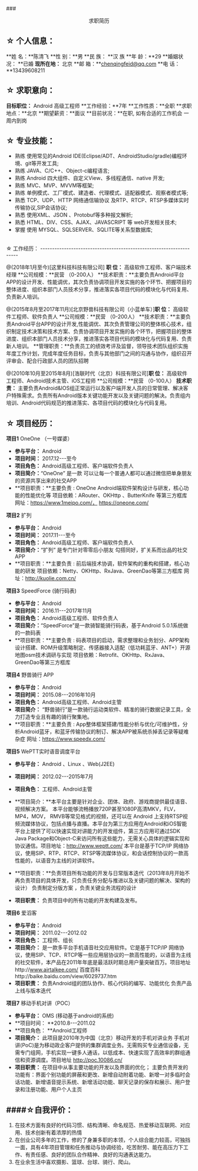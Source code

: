 ###<center> 求职简历</center >


☆ 个人信息：
--------------------------------------------------------------------
 **姓    名：**陈清飞
 **性    别：**男
 **民    族： **汉    族
 **年    龄：**29
 **婚姻状况： **已婚
 **现所在地：** 北京
 **邮    箱：**chenqingfeid@qq.com
 **电    话：**13439608211

☆ 求职意向：
-------------------------------------------------------------------
**目标职位：** Android 高级工程师
**工作经验：**7年
**工作性质：**全职
**求职地点：**北京
**期望薪资：**面议
**目前状况：**在职,  如有合适的工作机会 一周内到岗

☆ 专业技能：
--------------------------------------------------------------------

* 熟练 使用常见的Android  IDE(Eclipse/ADT、AndroidStudio/gradle)编程环境、git等开发工具;
* 熟练 JAVA、C/C++、Object-c编程语言;
* 熟练   Android 四大组件、自定义View、多线程通信、native 开发;
* 熟练 MVC、MVP、MVVM等框架;
* 熟练	单例模式、工厂模式、建造者、代理模式、适配器模式、观察者模式等;
* 熟悉 TCP、UDP、HTTP 网络通信输协议 及RTP、RTCP、RTSP多媒体实时传输协议,SIP会话协议;
* 熟悉 使用XML、JSON 、Protobuf等多种报文解析;
* 熟悉 HTML、DIV、CSS、AJAX、JAVASCRIPT 等 web开发相关技术;
* 掌握 使用 MYSQL、SQLSERVER、SQLITE等关系型数据库;

<br>
☆ 工作经历：
--------------------------------------------------------------------

@(2018年1月至今)[这里科技科技有限公司]
**职    位：** 高级软件工程师、客户端技术经理
**公司规模：**民营 （0-200人）
**技术职责：**主要负责Android平台APP的设计开发、性能调优，其次负责协调项目开发实施的各个环节、把握项目的整体进度、组织本部门人员技术分享，推进落实各项目代码的模块化与代码复用、负责新人培训。

 @(2015年8月至2017年11月)[北京野兽科技有限公司（小蓝单车）]**职    位：** 高级软件工程师、软件负责人
**公司规模：**民营 （0-200人）
**技术职责：**主要负责Android平台APP的设计开发,性能调优、其次负责管理公司的整体核心技术，组织制定技术决策和技术方案、负责协调项目开发实施的各个环节，把握项目的整体进度、组织本部门人员技术分享，推进落实各项目代码的模块化与代码复用、负责新人培训。
**管理职责：**负责员工的绩效考评及监督，领导技术团队组织实施年度工作计划，完成年度任务目标，负责与其他部门之间的沟通与协作，组织召开评审会、配合行政部人员的团队招聘

 @(2010年10月至2015年8月)[浩联时代（北京）科技有限公司]**职    位：** 高级软件工程师、Android技术主管、iOS工程师
**公司规模：**民营 （0-100人）
**技术职责：**  主要负责Android&IOS组正常运行以及客户端开发人员的日常管理、解决客户特殊需求。负责所有Android版本关键功能开发以及关键问题的解决。负责组内培训、Android代码规范的推进落实、各项目代码的模块化与代码复用。


☆ 项目经历：
--------------------------------------------------------------------
**项目1**  OneOne （一号媒婆）
- **参与平台：** Android 
- **项目时间：** 2017.12---至今
- **项目角色：** Android高级工程师、客户端软件负责人
- **项目简介：**“OneOne”  是一款 可以让每一个普通人都可以通过微信把单身朋友的资源共享出来的社交APP
- **项目职责：**主要负责 : OneOne Android端软件架构设计与研发，核心功能的性能优化等
项目依赖：ARouter、OKHttp 、ButterKnife 等第三方框库
网址：https://www.1meipo.com/， https://oneone.com/


**项目2**  扩列
- **参与平台：** Android 
- **项目时间：** 2017.11---至今
- **项目角色：** Android高级工程师、客户端软件负责人
- **项目简介：**“扩列” 是专门针对零零后小朋友 勾搭同好，扩关系而出品的社交APP
- **项目职责：**主要负责 : 前后端技术协调，软件架构的重构和搭建，核心功能的研发
项目依赖：Netty、OKHttp、RxJava、GreenDao等第三方框库
网址：http://kuolie.com.cn/

**项目3**  SpeedForce (骑行码表)
- **参与平台：** Android 
- **项目时间：** 2016.11---2017年11月
- **项目角色：** Android高级工程师、软件负责人
- **项目简介：**“SpeedForce”是一款骑智能骑行码表，基于Android 5.0.1系统做的一款码表
- **项目职责：**主要负责 : 码表项目的启动，需求整理和业务划分、APP架构设计搭建、ROM升级策略制定、传感器接入适配（低功耗蓝牙、ANT+）开源地图osm技术调研与实现
项目依赖：Retrofit、OKHttp、RxJava、GreenDao等第三方框库


**项目4** 野兽骑行 APP
- **参与平台：** Android 
- **项目时间：** 2015.08---2016年10月
- **项目角色：** Android高级工程师、Android主管
- **项目简介：**
“野兽骑行”是一款骑行运动类软件、精准的骑行数据记录工具，全力打造专业且有趣的骑行聚集地。
- **项目职责：**主要负责 : App整体框架搭建/性能分析与优化/可维护性，分析Android蓝牙，和蓝牙传输协议的制订、解决APP被系统杀掉丢记录等疑难杂症
网址：https://www.speedx.com/

**项目5** WePTT实时语音调度平台
- **参与平台：** Android 、Linux 、Web(J2EE) 
- **项目时间：** 2012.02---2015年7月
- **项目角色：** 工程师、Android主管
- **项目简介：**本平台主要是针对企业、团体、政府、游戏商提供最佳语音、视频解决方案。
本平台能够流畅播放720P甚至1080P高清MKV，FLV，MP4，MOV， RMVB等常见格式的视频，还可以在 Android 上支持RTSP视频流媒体协议，包括点播与直播。本平台为第三方应用在Android和iOS智能平台上提供了可以快速实现对讲能力的开发组件，第三方应用可通过SDK Java Package和Object-C来访问所有这些能力，无需关心具体的逻辑实现和协议通信。项目地址：http://www.weptt.com/
 本平台是基于TCP/IP 网络协议，使用SIP、RTP、RTCP、RTSP等流媒体协议，和会话控制协议的一款高性能的，以语音为主线的对讲软件。
- **项目职责：**负责项目所有功能的开发与日常版本迭代（2013年8月开始不再负责项目的具体开发，只负责任务分配与推进以及关键问题的解决、架构的设计） 负责制定分版方案 ，负责关键业务流程的设计



- **项目职责：** 负责项目中的所有功能的开发构建及发布。

**项目6** 爱滔客
- **参与平台：** Android
- **项目时间：** 2011.02---2012.02
- **项目角色：** 工程师、组长
- **项目简介：**
是一款多平台手机语音社交应用软件。它是基于TCP/IP 网络协议，使用SIP、TCP、RTCP等一些应用层协议的一款高性能的，以语音为主线的社交软件，本产品在2011年年底是最活跃时期总用户量突破百万。项目地址http://www.airtalkee.com/ 百度百科http://baike.baidu.com/view/6029737.htm
- **项目职责：**
负责Android组的团队协作、核心代码的编写、功能优化
负责产品上线与版本迭代

**项目7** 移动手机对讲（POC）
- **参与平台：** OMS (移动基于android的系统)
- **项目时间： **2010.8---2011.02
- **项目角色： **Android工程师
- **项目简介：**
此项目是2010年为中国（北京）移动开发的手机对讲业务
手机对讲(PoC)是为移动政企客户提供的集群调度业务。无需购买专业通信设备，无需专门组网，手机实现一键多人通话，以低成本、快速实现了高效率的群组通信和资源调度。项目地址 http://poc.10086.cn/
- **项目职责：**
在项目中从事主要功能的开发以及界面的优化；
主要负责开发的功能有：界面个别功能的屏蔽和更改、新增自动附着功能、新增一对多临时会话功能、新增语音提示系统、新增活动功能、聊天记录的保存和展示、用户登录和注册功能、用户个人主页


####☆自我评价：
--------------------------------------------------------------------

1. 在技术方面有良好的代码习惯、结构清晰、命名规范、热爱移动互联网、对应用、技术创新有着浓厚的热情
2. 在创业公司多年的工作，修的了身兼多职的本领，个人综合能力较高，可独挡一面，具有4年项目管理和任务推动与协调经验，吃苦耐劳、能在高压力下工作、有责任感、良好的团队合作精神、良好的沟通表达能力。
3. 在业余生活中喜欢摄影、篮球、台球、骑行、爬山。

